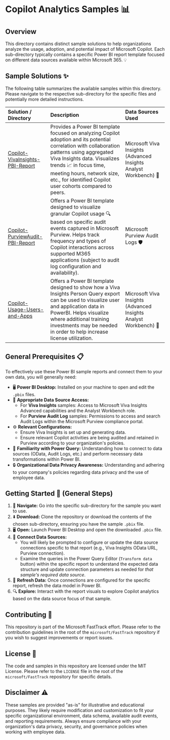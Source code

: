 # Copilot Analytics Samples 📊

## Overview

This directory contains distinct sample solutions to help organizations analyze the usage, adoption, and potential impact of Microsoft Copilot. Each sub-directory typically contains a specific Power BI report template focused on different data sources available within Microsoft 365. 💡

## Sample Solutions ✨

The following table summarizes the available samples within this directory. Please navigate to the respective sub-directory for the specific files and potentially more detailed instructions.

| Solution / Directory                 | Description                                                                                                                                                              | Data Sources Used                                              |
| :----------------------------------- | :----------------------------------------------------------------------------------------------------------------------------------------------------------------------- | :------------------------------------------------------------- |
| [Copilot-VivaInsights-PBI-Report](./VivaInsights-Copilot-Dashboard-Sample/)    | Provides a Power BI template focused on analyzing Copilot adoption and its potential correlation with collaboration patterns using aggregated Viva Insights data. Visualizes trends 📈 in focus time, meeting hours, network size, etc., for identified Copilot user cohorts compared to peers. | Microsoft Viva Insights (Advanced Insights Analyst Workbench) 🧠 |
| [Copilot-PurviewAudit-PBI-Report](./Copilot_Audit_PBI/)    | Offers a Power BI template designed to visualize granular Copilot usage 🔍 based on specific audit events captured in Microsoft Purview. Helps track frequency and types of Copilot interactions across supported M365 applications (subject to audit log configuration and availability). | Microsoft Purview Audit Logs 🛡️                                   |
| [Copilot-Usage-Users-and-Apps](./copilot-usage-users-and-apps/)    | Offers a Power BI template designed to show how a Viva Insights Person Query export can be used to visualize user and application data in PowerBI. Helps visualize where additional training investments may be needed in order to help increase license utilization. | Microsoft Viva Insights (Advanced Insights Analyst Workbench) 🧠                                   |

## General Prerequisites 📋

To effectively use these Power BI sample reports and connect them to your own data, you will generally need:

* 🖥️ **Power BI Desktop:** Installed on your machine to open and edit the `.pbix` files.
* 🔑 **Appropriate Data Source Access:**
    * For **Viva Insights** samples: Access to Microsoft Viva Insights Advanced capabilities and the Analyst Workbench role.
    * For **Purview Audit Log** samples: Permissions to access and search Audit Logs within the Microsoft Purview compliance portal.
* ⚙️ **Relevant Configurations:**
    * Ensure Viva Insights is set up and generating data.
    * Ensure relevant Copilot activities are being audited and retained in Purview according to your organization's policies.
* 🧩 **Familiarity with Power Query:** Understanding how to connect to data sources (OData, Audit Logs, etc.) and perform necessary data transformations within Power BI.
* 🔒 **Organizational Data Privacy Awareness:** Understanding and adhering to your company's policies regarding data privacy and the use of employee data.

## Getting Started 🚀 (General Steps)

1.  📂 **Navigate:** Go into the specific sub-directory for the sample you want to use.
2.  ⬇️ **Download:** Clone the repository or download the contents of the chosen sub-directory, ensuring you have the sample `.pbix` file.
3.  🖥️ **Open:** Launch Power BI Desktop and open the downloaded `.pbix` file.
4.  🔌 **Connect Data Sources:**
    * You will likely be prompted to configure or update the data source connections specific to that report (e.g., Viva Insights OData URL, Purview connection).
    * Examine the queries in the Power Query Editor (`Transform data` button) within the specific report to understand the expected data structure and update connection parameters as needed for *that sample's required data source*.
5.  🔄 **Refresh Data:** Once connections are configured for the specific report, refresh the data model in Power BI.
6.  🔍 **Explore:** Interact with the report visuals to explore Copilot analytics based on the data source focus of that sample.

## Contributing 🙌

This repository is part of the Microsoft FastTrack effort. Please refer to the contribution guidelines in the root of the `microsoft/FastTrack` repository if you wish to suggest improvements or report issues.

## License 📄

The code and samples in this repository are licensed under the MIT License. Please refer to the `LICENSE` file in the root of the `microsoft/FastTrack` repository for specific details.

## Disclaimer ⚠️


These samples are provided "as-is" for illustrative and educational purposes. They likely require modification and customization to fit your specific organizational environment, data schema, available audit events, and reporting requirements. Always ensure compliance with your organization's data privacy, security, and governance policies when working with employee data.
